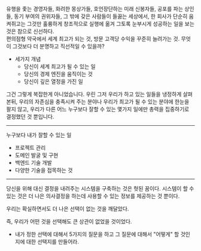 유행을 좇는 경영자들, 화려한 몽상가들, 호언장단하는 미래 신봉자들, 공포를 파는 상인들, 동기 부여의 권위자들, 그 밖에 갖은 사람들이 들끓는 세상에서, 한 회사가 단순히 움켜쥐고는 그것만 훌륭하게 창조적으로 실행에 옮겨 그토록 눈부시게 성공하는 일을 보는 것은 참으로 신선하다.   
편의점형 약국에서 세계 최고가 되는 것, 방문 고객당 수익을 꾸준히 늘려가는 것. 무엇이 그것보다 더 분명하고 직선적일 수 있을까?  


- 세가지 개념 
  - 당신이 세계 최고가 될 수 있는 일 
  - 당신의 경제 엔진을 움직이는 것 
  - 당신이 깊은 열정을 가진 일 

그건 그렇게 복잡한게 아니었습니다. 우린 그저 우리가 하고 있는 일들을 냉정하게 살펴본뒤, 우리의 자존심을 충족시켜 주는 분야나 우리가 최고가 될 수 있는 분야에 한눈을 팔지 않고, 
우리가 다른 어느 누구보다 잘할 수 있는 몇가지 일에만 총력을 집중하기로 결정했던 것 뿐입니다.  

---

누구보다 내가 잘할 수 있는 일 

- 프로젝트 관리 
- 도메인 발굴 및 구현 
- 백엔드 기술 개발 
- 다양한 기술을 접목하는 것 

---  

당신을 위해 대신 결정을 내려주는 시스템을 구축하는 것은 헛된 꿈이다.  시스템이 할 수 있는 것은 더 나은 의사결정을 하는데 사용할 수 있는 정보를 제공하는 것 뿐이다. 


우리는 확실하면서도 더 나은 선택이 없는 것을 깨달았다.   

즉, 우리가 어떤 것을 선택해도 큰 상관이 없었을 것이었다.  

- 내가 정한 선택에 대해서 5가지의 질문을 하고 그 질문에 대해서 "어떻게" 할 것인지에 대한 선택지를 만들어라. 